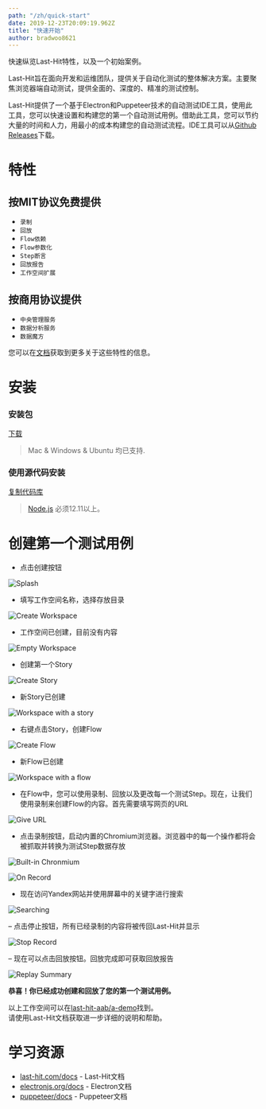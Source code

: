 ```yaml
---
path: "/zh/quick-start"
date: 2019-12-23T20:09:19.962Z
title: "快速开始"
author: bradwoo8621
---
```


<p class="sub-title">快速纵览Last-Hit特性，以及一个初始案例。</p>

Last-Hit旨在面向开发和运维团队，提供关于自动化测试的整体解决方案。主要聚焦浏览器端自动测试，提供全面的、深度的、精准的测试控制。

Last-Hit提供了一个基于Electron和Puppeteer技术的自动测试IDE工具，使用此工具，您可以快速设置和构建您的第一个自动测试用例。借助此工具，您可以节约大量的时间和人力，用最小的成本构建您的自动测试流程。IDE工具可以从[Github Releases](https://github.com/last-hit-aab/last-hit/releases)下载。

# 特性

## 按MIT协议免费提供
- `录制`
- `回放`
- `Flow依赖`
- `Flow参数化`
- `Step断言`
- `回放报告`
- `工作空间扩展`

## 按商用协议提供
- `中央管理服务`
- `数据分析服务`
- `数据魔方`

您可以在[文档](/zh/docs/)获取到更多关于这些特性的信息。

# 安装

### 安装包
[下载](https://github.com/last-hit-aab/last-hit/releases)

> Mac & Windows & Ubuntu 均已支持.

### 使用源代码安装 
[复制代码库](https://github.com/last-hit-aab/last-hit)

> [Node.js](https://nodejs.org/en/download/) 必须12.11以上。

# 创建第一个测试用例

- 点击创建按钮

![Splash](./splash.png)

- 填写工作空间名称，选择存放目录

![Create Workspace](./create-workspace.png)

- 工作空间已创建，目前没有内容

![Empty Workspace](./empty-workspace.png)

- 创建第一个Story

![Create Story](./create-story.png)

- 新Story已创建

![Workspace with a story](./workspace-with-a-story.png)

- 右键点击Story，创建Flow

![Create Flow](./create-flow.png)

- 新Flow已创建

![Workspace with a flow](./workspace-with-a-flow.png)

- 在Flow中，您可以使用录制、回放以及更改每一个测试Step。现在，让我们使用录制来创建Flow的内容。首先需要填写网页的URL

![Give URL](./flow-with-url.png)

- 点击录制按钮，启动内置的Chromium浏览器。浏览器中的每一个操作都将会被抓取并转换为测试Step数据存放

![Built-in Chronmium](./opened-browser.png)

![On Record](./on-record.png)

- 现在访问Yandex网站并使用屏幕中的关键字进行搜索

![Searching](./searched-browser.png)

– 点击停止按钮，所有已经录制的内容将被传回Last-Hit并显示

![Stop Record](./stop-record.png)

– 现在可以点击回放按钮。回放完成即可获取回放报告

![Replay Summary](./replay-accomplished.png)

**恭喜！你已经成功创建和回放了您的第一个测试用例。**

以上工作空间可以在[last-hit-aab/a-demo](https://github.com/last-hit-aab/a-demo)找到。  
请使用Last-Hit文档获取进一步详细的说明和帮助。

# 学习资源

- [last-hit.com/docs](/zh/docs/) - Last-Hit文档
- [electronjs.org/docs](https://electronjs.org/docs) - Electron文档
- [puppeteer/docs](https://pptr.dev/) - Puppeteer文档
